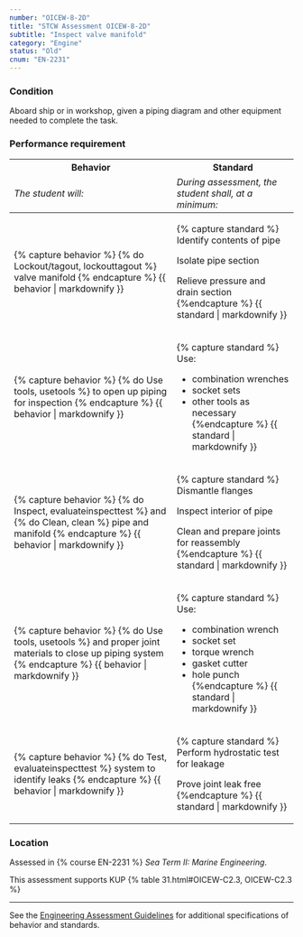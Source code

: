 ```yaml
---
number: "OICEW-8-2D"
title: "STCW Assessment OICEW-8-2D"
subtitle: "Inspect valve manifold"
category: "Engine"
status: "Old"
cnum: "EN-2231"
---
```

### Condition

Aboard ship or in workshop, given a piping diagram and other equipment needed to complete the task.

### Performance requirement 

<table width='100%' class='Guidelines'>
 <thead>
 <tr>
     <th class='thirty'>Behavior</th>
     <th class='seventy'>Standard</th>
 </tr>
 <tr>
     <td><em>The student will:</em></td>
     <td><em>During assessment, the student shall, at a minimum:</em></td>
 </tr>
 </thead>
 <tbody>
 

<tr><td>

{% capture behavior %}
{% do Lockout/tagout, lockouttagout %} valve manifold
{% endcapture %}
{{ behavior | markdownify }}

</td><td>

{% capture standard %}
Identify contents of pipe

Isolate pipe section

Relieve pressure and drain section
{%endcapture %}
{{ standard | markdownify }}

</td></tr>



<tr><td>

{% capture behavior %}
{% do Use tools, usetools %} to open up piping for inspection
{% endcapture %}
{{ behavior | markdownify }}

</td><td>

{% capture standard %}
Use:

  * combination wrenches
  * socket sets
  * other tools as necessary
{%endcapture %}
{{ standard | markdownify }}

</td></tr>



<tr><td>

{% capture behavior %}
{% do Inspect, evaluateinspecttest %} and {% do Clean, clean %} pipe and manifold
{% endcapture %}
{{ behavior | markdownify }}

</td><td>

{% capture standard %}
Dismantle flanges

Inspect interior of pipe

Clean and prepare joints for reassembly
{%endcapture %}
{{ standard | markdownify }}

</td></tr>



<tr><td>

{% capture behavior %}
{% do Use tools, usetools %} and proper joint materials to close up piping system
{% endcapture %}
{{ behavior | markdownify }}

</td><td>

{% capture standard %}
Use:

  * combination wrench
  * socket set
  * torque wrench
  * gasket cutter
  * hole punch
{%endcapture %}
{{ standard | markdownify }}

</td></tr>



<tr><td>

{% capture behavior %}
{% do Test, evaluateinspecttest %} system to identify leaks
{% endcapture %}
{{ behavior | markdownify }}

</td><td>

{% capture standard %}
Perform hydrostatic test for leakage

Prove joint leak free
{%endcapture %}
{{ standard | markdownify }}

</td></tr>



 </tbody>
 </table>

### Location

Assessed in  {% course  EN-2231 %}  *Sea Term II: Marine Engineering*.

This assessment supports KUP {% table 31.html#OICEW-C2.3, OICEW-C2.3 %}

***



See the [Engineering Assessment Guidelines](guidelines) for additional specifications of behavior and standards.